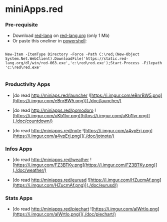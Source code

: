 
# miniApps.red


### Pre-requisite


- Download [red-lang](https://www.red-lang.org/p/download.html) on [red-lang.org](https://www.red-lang.org) (only 1 Mb)
- Or paste this oneliner in [powershell](http://www.powertheshell.com/topic/learnpowershell/firststeps/console/):



```

New-Item -ItemType Directory -Force -Path C:\red;(New-Object System.Net.WebClient).DownloadFile('https://static.red-lang.org/dl/win/red-063.exe','c:\red\red.exe');Start-Process -Filepath 'c:\red\red.exe'            
        
```



### Productivity Apps

- [do read http://miniaps.red/launcher ![https://i.imgur.com/eBnrBW5.png](https://i.imgur.com/eBnrBW5.png)](./doc/launcher/)
                        
- [do read http://miniapps.red/pomodoro ![https://i.imgur.com/uKb1Iyr.png](https://i.imgur.com/uKb1Iyr.png)](./doc/countdown/)
                        
- [do read http://miniapps.red/note ![https://i.imgur.com/a4vpErj.png](https://i.imgur.com/a4vpErj.png)](./doc/jotnote/)
                        

### Infos Apps

- [do read http://miniapps.red/weather ![https://i.imgur.com/FZ3BTKy.png](https://i.imgur.com/FZ3BTKy.png)](./doc/weather/)
                        
- [do read http://miniapps.red/eurusd ![https://i.imgur.com/HZucmAf.png](https://i.imgur.com/HZucmAf.png)](./doc/eurusd/)
                        

### Stats Apps

- [do read http://miniapps.red/piechart ![https://i.imgur.com/aIWrtIo.png](https://i.imgur.com/aIWrtIo.png)](./doc/piechart/)
                        
